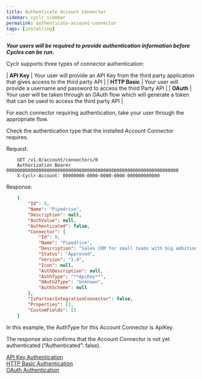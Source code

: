 ```yaml
---
title: Authenticate Account Connector
sidebar: cyclr_sidebar
permalink: authenticate-account-connector
tags: [installing]
---
```


_**Your users will be required to provide authentication information before Cycles can be run.**_

Cyclr supports three types of connector authentication:

| **API Key** | Your user will provide an API Key from the third party application that gives access to the third party API |
| **HTTP Basic** | Your user will provide a username and password to access the third Party API |
| **OAuth** | Your user will be taken through an OAuth flow which will generate a token that can be used to access the third party API |

For each connector requiring authentication, take your user through the appropriate flow.

Check the authentication type that the installed Account Connector requires.

Request:

````http
    GET /v1.0/account/connectors/0
    Authorization Bearer 0000000000000000000000000000000000000000000000000000000000000000
    X-Cyclr-Account: 00000000-0000-0000-0000-000000000000
````

Response:

````json
    {
        "Id": 0,
        "Name": "Pipedrive",
        "Description": null,
        "AuthValue": null,
        "Authenticated": false,
        "Connector": {
            "Id": 0,
            "Name": "Pipedrive",
            "Description": "Sales CRM for small teams with big ambitions.",
            "Status": "Approved",
            "Version": "1.0",
            "Icon": null,
            "AuthDescription": null,
            "AuthType": "**ApiKey**",
            "OAuth2Type": "Unknown",
            "AuthScheme": null
        },
        "IsPartnerIntegrationConnector": false,
        "Properties": [],
        "CustomFields": []
    }
````

In this example, the AuthType for this Account Connector is ApiKey.

The response also confirms that the Account Connector is not yet authenticated (“Authenticated”: false).

[API Key Authentication](./api-key-authentication)  
[HTTP Basic Authentication](./basic-authentication)  
[OAuth Authentication](./oauth-authentication)
